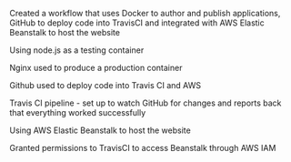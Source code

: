 Created a workflow that uses Docker to author and publish applications, GitHub to deploy code into TravisCI and integrated with AWS Elastic Beanstalk to host the website

Using node.js as a testing container 

Nginx used to produce a production container 

Github used to deploy code into Travis CI and AWS

Travis CI pipeline - set up to watch GitHub for changes and reports back that everything worked successfully

Using AWS Elastic Beanstalk to host the website

Granted permissions to TravisCI to access Beanstalk through AWS IAM

